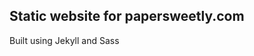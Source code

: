 Static website for papersweetly.com
-----------------------------------

Built using Jekyll and Sass
